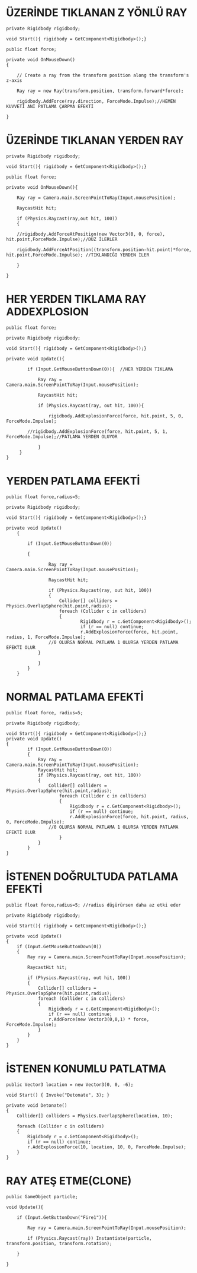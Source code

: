 # ÜZERİNDE TIKLANAN Z YÖNLÜ RAY
	private Rigidbody rigidbody;

	void Start(){ rigidbody = GetComponent<Rigidbody>();}

	public float force;      

	private void OnMouseDown()
	{
	
		// Create a ray from the transform position along the transform's z-axis
       
		Ray ray = new Ray(transform.position, transform.forward*force);
        
		rigidbody.AddForce(ray.direction, ForceMode.Impulse);//HEMEN KUVVETİ ANİ PATLAMA ÇARPMA EFEKTİ
    
	}


# ÜZERİNDE TIKLANAN YERDEN RAY
	private Rigidbody rigidbody;

	void Start(){ rigidbody = GetComponent<Rigidbody>();}

	public float force;         

	private void OnMouseDown(){

        Ray ray = Camera.main.ScreenPointToRay(Input.mousePosition);
	
        RaycastHit hit;
	
        if (Physics.Raycast(ray,out hit, 100))
        {
            	
		//rigidbody.AddForceAtPosition(new Vector3(0, 0, force), hit.point,ForceMode.Impulse);//DÜZ İLERLER
	    
		rigidbody.AddForceAtPosition((transform.position-hit.point)*force, hit.point,ForceMode.Impulse); //TIKLANDIĞI YERDEN İLER

        }    
	
    }
    
# HER YERDEN TIKLAMA RAY ADDEXPLOSION

	public float force;

	private Rigidbody rigidbody;

	void Start(){ rigidbody = GetComponent<Rigidbody>();}

	private void Update(){

        	if (Input.GetMouseButtonDown(0)){  //HER YERDEN TIKLAMA
	
            	Ray ray = Camera.main.ScreenPointToRay(Input.mousePosition);
	    
            	RaycastHit hit;
	    
            	if (Physics.Raycast(ray, out hit, 100)){
	    
                	rigidbody.AddExplosionForce(force, hit.point, 5, 0, ForceMode.Impulse);
		
  			//rigidbody.AddExplosionForce(force, hit.point, 5, 1, ForceMode.Impulse);//PATLAMA YERDEN OLUYOR
		
            	}
         }
    }
# YERDEN PATLAMA EFEKTİ
	public float force,radius=5;    

	private Rigidbody rigidbody;

	void Start(){ rigidbody = GetComponent<Rigidbody>();}

  	private void Update()
    	{
    
        	if (Input.GetMouseButtonDown(0))
		
        	{
	
            		Ray ray = Camera.main.ScreenPointToRay(Input.mousePosition);
	    
            		RaycastHit hit;
	    
            		if (Physics.Raycast(ray, out hit, 100))
            		{
                		Collider[] colliders = Physics.OverlapSphere(hit.point,radius);
                		foreach (Collider c in colliders)
                		{
                    			Rigidbody r = c.GetComponent<Rigidbody>();
                    			if (r == null) continue;
                    			r.AddExplosionForce(force, hit.point, radius, 1, ForceMode.Impulse);
					//0 OLURSA NORMAL PATLAMA 1 OLURSA YERDEN PATLAMA EFEKTİ OLUR
				}

           	 	}
        	}
    	}
# NORMAL PATLAMA EFEKTİ
	public float force, radius=5;    

	private Rigidbody rigidbody;

	void Start(){ rigidbody = GetComponent<Rigidbody>();}
	private void Update()
	{
    		if (Input.GetMouseButtonDown(0))
    		{
       			Ray ray = Camera.main.ScreenPointToRay(Input.mousePosition);
        		RaycastHit hit;
        		if (Physics.Raycast(ray, out hit, 100))
        		{
           			Collider[] colliders = Physics.OverlapSphere(hit.point,radius);
            			foreach (Collider c in colliders)
            			{
                			Rigidbody r = c.GetComponent<Rigidbody>();
                			if (r == null) continue;
                			r.AddExplosionForce(force, hit.point, radius, 0, ForceMode.Impulse);
		  			//0 OLURSA NORMAL PATLAMA 1 OLURSA YERDEN PATLAMA EFEKTİ OLUR
            			}
        		}
    		}
	}

# İSTENEN DOĞRULTUDA PATLAMA EFEKTİ
    public float force,radius=5; //radius düşürürsen daha az etki eder

    private Rigidbody rigidbody;

    void Start(){ rigidbody = GetComponent<Rigidbody>();}

    private void Update()
    {
        if (Input.GetMouseButtonDown(0))
        {
            Ray ray = Camera.main.ScreenPointToRay(Input.mousePosition);
	    
            RaycastHit hit;
	    
            if (Physics.Raycast(ray, out hit, 100))
            {
                Collider[] colliders = Physics.OverlapSphere(hit.point,radius);
                foreach (Collider c in colliders)
                {
                    Rigidbody r = c.GetComponent<Rigidbody>();
                    if (r == null) continue;
                    r.AddForce(new Vector3(0,0,1) * force, ForceMode.Impulse);
                }
            }
        }
    }
# İSTENEN KONUMLU PATLATMA
    public Vector3 location = new Vector3(0, 0, -6);
    
    void Start() { Invoke("Detonate", 3); }
    
    private void Detonate()
    {
        Collider[] colliders = Physics.OverlapSphere(location, 10);
	
        foreach (Collider c in colliders)
        {
            Rigidbody r = c.GetComponent<Rigidbody>();
            if (r == null) continue;
            r.AddExplosionForce(10, location, 10, 0, ForceMode.Impulse);
        }   
    }
    
# RAY ATEŞ ETME(CLONE)
	public GameObject particle;

	void Update(){
    
        if (Input.GetButtonDown("Fire1")){
	
            Ray ray = Camera.main.ScreenPointToRay(Input.mousePosition);
	    
            if (Physics.Raycast(ray)) Instantiate(particle, transform.position, transform.rotation);
	    
        }
	
    }

	

